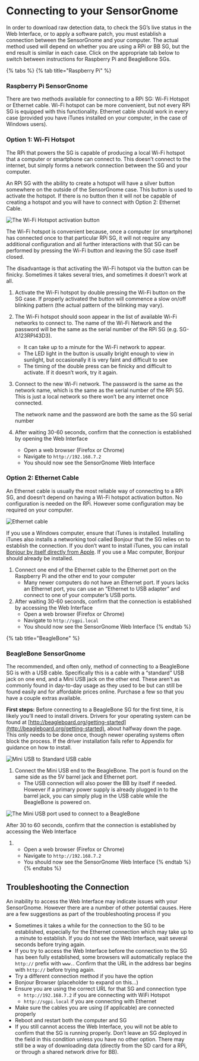 # Connecting to your SensorGnome

In order to download raw detection data, to check the SG’s live status in the Web Interface, or to apply a software patch, you must establish a connection between the SensorGnome and your computer. The actual method used will depend on whether you are using a RPi or BB SG, but the end result is similar in each case. Click on the appropriate tab below to switch between instructions for Raspberry Pi and BeagleBone SGs.

{% tabs %}
{% tab title="Raspberry Pi" %}
### Raspberry Pi SensorGnome

There are two methods available for connecting to a RPi SG: Wi-Fi Hotspot or Ethernet cable. Wi-Fi hotspot can be more convenient, but not every RPi SG is equipped with this functionality. Ethernet cable should work in every case \(provided you have iTunes installed on your computer, in the case of Windows users\).

### Option 1: Wi-Fi Hotspot

The RPi that powers the SG is capable of producing a local Wi-Fi hotspot that a computer or smartphone can connect to. This doesn’t connect to the internet, but simply forms a network connection between the SG and your computer.

An RPi SG with the ability to create a hotspot will have a silver button somewhere on the outside of the SensorGnome case. This button is used to activate the hotspot. If there is no button then it will not be capable of creating a hotspot and you will have to connect with Option 2: Ethernet Cable.

![The Wi-Fi Hotspot activation button](.gitbook/assets/wifibutton.png)

The Wi-Fi hotspot is convenient because, once a computer \(or smartphone\) has connected once to that particular RPi SG, it will not require any additional configuration and all further interactions with that SG can be performed by pressing the Wi-Fi button and leaving the SG case itself closed.

The disadvantage is that activating the Wi-Fi hotspot via the button can be finicky. Sometimes it takes several tries, and sometimes it doesn’t work at all.

1. Activate the Wi-Fi hotspot by double pressing the Wi-Fi button on the SG case. If properly activated the button will commence a slow on/off blinking pattern \(the actual pattern of the blinking may vary\).
2. The Wi-Fi hotspot should soon appear in the list of available Wi-Fi networks to connect to. The name of the Wi-Fi Network and the password will be the same as the serial number of the RPi SG \(e.g. SG-A123RPI43D3\).
   * It can take up to a minute for the Wi-Fi network to appear.
   * The LED light in the button is usually bright enough to view in sunlight, but occasionally it is very faint and difficult to see
   * The timing of the double press can be finicky and difficult to activate. If it doesn’t work, try it again.
3. Connect to the new Wi-Fi network. The password is the same as the network name, which is the same as the serial number of the RPi SG. This is just a local network so there won’t be any internet once connected.

   The network name and the password are both the same as the SG serial number

4. After waiting 30-60 seconds, confirm that the connection is established by opening the Web Interface
   * Open a web browser \(Firefox or Chrome\)
   * Navigate to `http://192.168.7.2`
   * You should now see the SensorGnome Web Interface

### Option 2: Ethernet Cable

An Ethernet cable is usually the most reliable way of connecting to a RPi SG, and doesn’t depend on having a Wi-Fi hotspot activation button. No configuration is needed on the RPi. However some configuration may be required on your computer.

![Ethernet cable](.gitbook/assets/ethernet.jpg)

If you use a Windows computer, ensure that iTunes is installed. Installing iTunes also installs a networking tool called Bonjour that the SG relies on to establish the connection. If you don’t want to install iTunes, you can install [Bonjour by itself directly from Apple](https://support.apple.com/kb/DL999?locale=en_CA). If you use a Mac computer, Bonjour should already be installed.

1. Connect one end of the Ethernet cable to the Ethernet port on the Raspberry Pi and the other end to your computer
   * Many newer computers do not have an Ethernet port. If yours lacks an Ethernet port, you can use an “Ethernet to USB adapter” and connect to one of your computer’s USB ports.
2. After waiting 30-60 seconds, confirm that the connection is established by accessing the Web Interface
   * Open a web browser \(Firefox or Chrome\)
   * Navigate to `http://sgpi.local`
   * You should now see the SensorGnome Web Interface
{% endtab %}

{% tab title="BeagleBone" %}
### BeagleBone SensorGnome

The recommended, and often only, method of connecting to a BeagleBone SG is with a USB cable. Specifically this is a cable with a “standard” USB jack on one end, and a Mini USB jack on the other end. These aren’t as commonly found in day-to-day usage as they used to be but can still be found easily and for affordable prices online. Purchase a few so that you have a couple extras available.

**First steps:** Before connecting to a BeagleBone SG for the first time, it is likely you’ll need to install drivers. Drivers for your operating system can be found at [http://beagleboard.org/getting-started](http://beagleboard.org/getting-started), about halfway down the page. This only needs to be done once, though newer operating systems often block the process. If the driver installation fails refer to Appendix for guidance on how to install.

![Mini USB to Standard USB cable](.gitbook/assets/usbab.jpg)

1. Connect the Mini USB end to the BeagleBone. The port is found on the same side as the 5V barrel jack and Ethernet port.
   * The USB connection will also power the BB by itself if needed. However if a primary power supply is already plugged in to the barrel jack, you can simply plug in the USB cable while the BeagleBone is powered on.

![The Mini USB port used to connect to a BeagleBone](.gitbook/assets/bbusb.png)

After 30 to 60 seconds, confirm that the connection is established by accessing the Web Interface

1. * Open a web browser \(Firefox or Chrome\)
   * Navigate to `http://192.168.7.2`
   * You should now see the SensorGnome Web Interface
{% endtab %}
{% endtabs %}

##  Troubleshooting the Connection

An inability to access the Web Interface may indicate issues with your SensorGnome. However there are a number of other potential causes. Here are a few suggestions as part of the troubleshooting process if you

* Sometimes it takes a while for the connection to the SG to be established, especially for the Ethernet connection which may take up to a minute to establish. If you do not see the Web Interface, wait several seconds before trying again.
* If you try to access the Web Interface before the connection to the SG has been fully established, some browsers will automatically replace the `http://` prefix with `www.`. Confirm that the URL in the address bar begins with `http://` before trying again.
* Try a different connection method if you have the option
* Bonjour Browser \(placeholder to expand on this…\)
* Ensure you are using the correct URL for that SG and connection type
  * `http://192.168.7.2` if you are connecting with WiFi Hotspot
  * `http://sgpi.local` if you are connecting with Ethernet
* Make sure the cables you are using \(if applicable\) are connected properly
* Reboot and restart both the computer and SG
* If you still cannot access the Web Interface, you will not be able to confirm that the SG is running properly. Don’t leave an SG deployed in the field in this condition unless you have no other option. There may still be a way of downloading data \(directly from the SD card for a RPi, or through a shared network drive for BB\).

